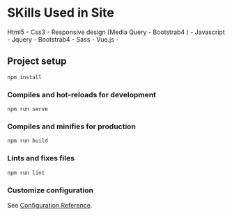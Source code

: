 # SKills Used in Site
Html5 - 
Css3 - 
Responsive design (Media Query - Bootstrab4 ) - 
Javascript - 
Jquery - 
Bootstrab4 - 
Sass - 
Vue.js - 

## Project setup
```
npm install
```

### Compiles and hot-reloads for development
```
npm run serve
```

### Compiles and minifies for production
```
npm run build
```

### Lints and fixes files
```
npm run lint
```

### Customize configuration
See [Configuration Reference](https://cli.vuejs.org/config/).
